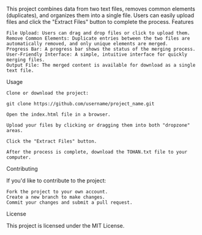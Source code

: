 
This project combines data from two text files, removes common elements (duplicates), and organizes them into a single file. Users can easily upload files and click the "Extract Files" button to complete the process.
Features

    File Upload: Users can drag and drop files or click to upload them.
    Remove Common Elements: Duplicate entries between the two files are automatically removed, and only unique elements are merged.
    Progress Bar: A progress bar shows the status of the merging process.
    User-Friendly Interface: A simple, intuitive interface for quickly merging files.
    Output File: The merged content is available for download as a single text file.

Usage

    Clone or download the project:

    git clone https://github.com/username/project_name.git

    Open the index.html file in a browser.

    Upload your files by clicking or dragging them into both "dropzone" areas.

    Click the "Extract Files" button.

    After the process is complete, download the TOHAN.txt file to your computer.

Contributing

If you'd like to contribute to the project:

    Fork the project to your own account.
    Create a new branch to make changes.
    Commit your changes and submit a pull request.

License

This project is licensed under the MIT License.
